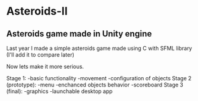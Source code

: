 # Asteroids-II
## Asteroids game made in Unity engine

Last year I made a simple asteroids game made using C with SFML library (I'll add it to compare later)

Now lets make it more serious.

Stage 1:
  -basic functionality
  -movement
  -configuration of objects
Stage 2 (prototype):
  -menu
  -enchanced objects behavior
  -scoreboard
Stage 3 (final):
  -graphics
  -launchable desktop app
